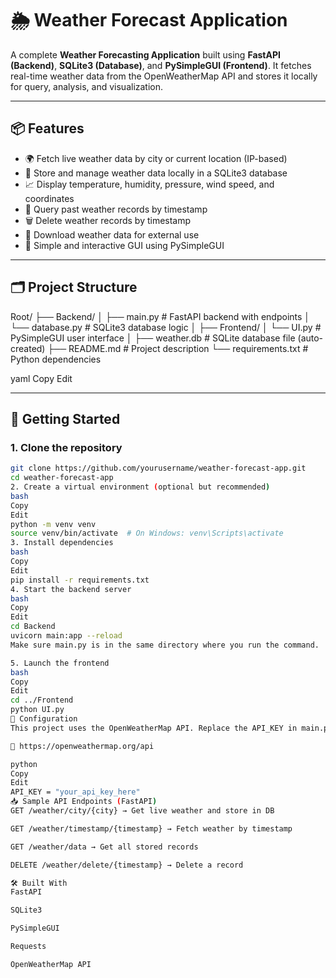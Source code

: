 # 🌦️ Weather Forecast Application

A complete **Weather Forecasting Application** built using **FastAPI (Backend)**, **SQLite3 (Database)**, and **PySimpleGUI (Frontend)**. It fetches real-time weather data from the OpenWeatherMap API and stores it locally for query, analysis, and visualization.

---

## 📦 Features

- 🌍 Fetch live weather data by city or current location (IP-based)
- 🧠 Store and manage weather data locally in a SQLite3 database
- 📈 Display temperature, humidity, pressure, wind speed, and coordinates
- 📅 Query past weather records by timestamp
- 🗑️ Delete weather records by timestamp
- 🧾 Download weather data for external use
- 🧩 Simple and interactive GUI using PySimpleGUI

---

## 🗂️ Project Structure

Root/
├── Backend/
│ ├── main.py # FastAPI backend with endpoints
│ └── database.py # SQLite3 database logic
│
├── Frontend/
│ └── UI.py # PySimpleGUI user interface
│
├── weather.db # SQLite database file (auto-created)
├── README.md # Project description
└── requirements.txt # Python dependencies

yaml
Copy
Edit

---

## 🚀 Getting Started

### 1. Clone the repository

```bash
git clone https://github.com/yourusername/weather-forecast-app.git
cd weather-forecast-app
2. Create a virtual environment (optional but recommended)
bash
Copy
Edit
python -m venv venv
source venv/bin/activate  # On Windows: venv\Scripts\activate
3. Install dependencies
bash
Copy
Edit
pip install -r requirements.txt
4. Start the backend server
bash
Copy
Edit
cd Backend
uvicorn main:app --reload
Make sure main.py is in the same directory where you run the command.

5. Launch the frontend
bash
Copy
Edit
cd ../Frontend
python UI.py
🔑 Configuration
This project uses the OpenWeatherMap API. Replace the API_KEY in main.py with your own key from:

🔗 https://openweathermap.org/api

python
Copy
Edit
API_KEY = "your_api_key_here"
📥 Sample API Endpoints (FastAPI)
GET /weather/city/{city} → Get live weather and store in DB

GET /weather/timestamp/{timestamp} → Fetch weather by timestamp

GET /weather/data → Get all stored records

DELETE /weather/delete/{timestamp} → Delete a record

🛠️ Built With
FastAPI

SQLite3

PySimpleGUI

Requests

OpenWeatherMap API